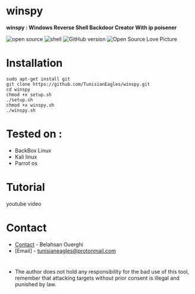 # winspy
<b> winspy : Windows Reverse Shell Backdoor Creator With ip poisener </b>

![open source](https://badges.frapsoft.com/os/v1/open-source.svg?v=102)
![shell](https://img.shields.io/badge/Shell-2.1-green.svg)
![GitHub version](https://img.shields.io/badge/Version-1.0-orange.svg)
![Open Source Love](https://badges.frapsoft.com/os/mit/mit.svg?v=102)
Picture
# Installation
```
sudo apt-get install git
git clone https://github.com/TunisianEagles/winspy.git
cd winspy
chmod +x setup.sh
./setup.sh
chmod +x winspy.sh
./winspy.sh
```
# Tested on :
* BackBox Linux
* Kali linux
* Parrot os
# Tutorial
youtube video
# Contact
* [Contact](https://www.facebook.com/ouerghi.belahsan) - Belahsan Ouerghi
* [Email] - tunisianeagles@protonmail.com
#
* The author does not hold any responsibility for the bad use of this tool, remember that attacking targets without prior consent is illegal and punished by law.
